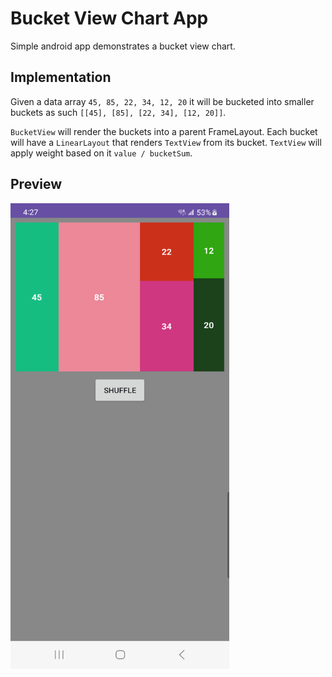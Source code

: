 # Bucket View Chart App
Simple android app demonstrates a bucket view chart.

## Implementation

Given a data array `45, 85, 22, 34, 12, 20` it will be bucketed into smaller buckets as such `[[45], [85], [22, 34], [12, 20]]`. 

`BucketView` will render the buckets into a parent FrameLayout. Each bucket will have a `LinearLayout` that renders `TextView` from its bucket. `TextView` will apply weight based on it `value / bucketSum`.

## Preview
<img src="Screenshot_BucketView.png" alt="Logo Folly" width="350" height="745"  />